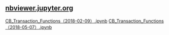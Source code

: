 ## [nbviewer.jupyter.org](http://nbviewer.jupyter.org)
[CB_Transaction_Functions（2018-02-09）.ipynb](http://nbviewer.jupyter.org/github/bitbyte27/PythonQuant/blob/master/ConvertibleBond/CB_Transaction_Functions/CB_Transaction_Functions%EF%BC%882018-02-09%EF%BC%89.ipynb)
[CB_Transaction_Functions（2018-05-07）.ipynb](http://nbviewer.jupyter.org/github/bitbyte27/PythonQuant/blob/master/ConvertibleBond/CB_Transaction_Functions/CB_Transaction_Functions%EF%BC%882018-05-07%EF%BC%89.ipynb)
